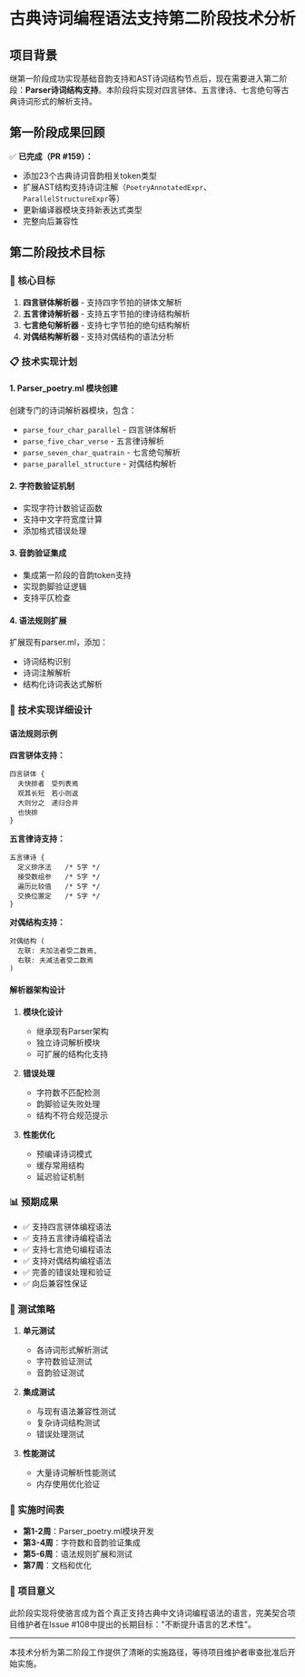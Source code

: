 # 古典诗词编程语法支持第二阶段技术分析

## 项目背景

继第一阶段成功实现基础音韵支持和AST诗词结构节点后，现在需要进入第二阶段：**Parser诗词结构支持**。本阶段将实现对四言骈体、五言律诗、七言绝句等古典诗词形式的解析支持。

## 第一阶段成果回顾

✅ **已完成（PR #159）：**
- 添加23个古典诗词音韵相关token类型
- 扩展AST结构支持诗词注解（`PoetryAnnotatedExpr`、`ParallelStructureExpr`等）
- 更新编译器模块支持新表达式类型
- 完整向后兼容性

## 第二阶段技术目标

### 🎯 核心目标
1. **四言骈体解析器** - 支持四字节拍的骈体文解析
2. **五言律诗解析器** - 支持五字节拍的律诗结构解析
3. **七言绝句解析器** - 支持七字节拍的绝句结构解析
4. **对偶结构解析器** - 支持对偶结构的语法分析

### 📋 技术实现计划

#### 1. Parser_poetry.ml 模块创建
创建专门的诗词解析器模块，包含：
- `parse_four_char_parallel` - 四言骈体解析
- `parse_five_char_verse` - 五言律诗解析
- `parse_seven_char_quatrain` - 七言绝句解析
- `parse_parallel_structure` - 对偶结构解析

#### 2. 字符数验证机制
- 实现字符计数验证函数
- 支持中文字符宽度计算
- 添加格式错误处理

#### 3. 音韵验证集成
- 集成第一阶段的音韵token支持
- 实现韵脚验证逻辑
- 支持平仄检查

#### 4. 语法规则扩展
扩展现有parser.ml，添加：
- 诗词结构识别
- 诗词注解解析
- 结构化诗词表达式解析

### 🔧 技术实现详细设计

#### 语法规则示例

**四言骈体支持：**
```luoyan
四言骈体 {
  夫快排者　受列表焉
  观其长短　若小则返
  大则分之　递归合并
  也快排
}
```

**五言律诗支持：**
```luoyan
五言律诗 {
  定义排序法　　/* 5字 */
  接受数组参　　/* 5字 */
  遍历比较值　　/* 5字 */
  交换位置定　　/* 5字 */
}
```

**对偶结构支持：**
```luoyan
对偶结构 (
  左联: 夫加法者受二数焉,
  右联: 夫减法者受二数焉
)
```

#### 解析器架构设计

1. **模块化设计**
   - 继承现有Parser架构
   - 独立诗词解析模块
   - 可扩展的结构化支持

2. **错误处理**
   - 字符数不匹配检测
   - 韵脚验证失败处理
   - 结构不符合规范提示

3. **性能优化**
   - 预编译诗词模式
   - 缓存常用结构
   - 延迟验证机制

### 📊 预期成果

- ✅ 支持四言骈体编程语法
- ✅ 支持五言律诗编程语法
- ✅ 支持七言绝句编程语法
- ✅ 支持对偶结构编程语法
- ✅ 完善的错误处理和验证
- ✅ 向后兼容性保证

### 🧪 测试策略

1. **单元测试**
   - 各诗词形式解析测试
   - 字符数验证测试
   - 音韵验证测试

2. **集成测试**
   - 与现有语法兼容性测试
   - 复杂诗词结构测试
   - 错误处理测试

3. **性能测试**
   - 大量诗词解析性能测试
   - 内存使用优化验证

### 🔄 实施时间表

- **第1-2周**：Parser_poetry.ml模块开发
- **第3-4周**：字符数和音韵验证集成
- **第5-6周**：语法规则扩展和测试
- **第7周**：文档和优化

### 🎯 项目意义

此阶段实现将使骆言成为首个真正支持古典中文诗词编程语法的语言，完美契合项目维护者在Issue #108中提出的长期目标："不断提升语言的艺术性"。

---

本技术分析为第二阶段工作提供了清晰的实施路径，等待项目维护者审查批准后开始实施。